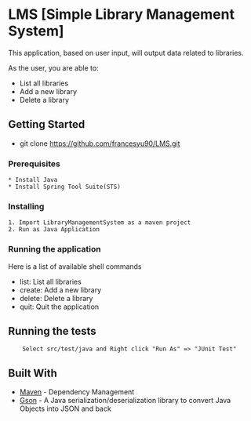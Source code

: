 # LMS [Simple Library Management System]

This application, based on user input, will output data related to libraries.

As the user, you are able to: 
* List all libraries 
* Add a new library 
* Delete a library 

## Getting Started

* git clone https://github.com/francesyu90/LMS.git

### Prerequisites

```
* Install Java
* Install Spring Tool Suite(STS)
```

### Installing

```
1. Import LibraryManagementSystem as a maven project
2. Run as Java Application 

```

### Running the application

Here is a list of available shell commands
* list: List all libraries 
* create: Add a new library
* delete: Delete a library
* quit: Quit the application

## Running the tests

```
    Select src/test/java and Right click "Run As" => "JUnit Test"
```

## Built With

* [Maven](https://maven.apache.org/) - Dependency Management
* [Gson](https://github.com/google/gson) - A Java serialization/deserialization library to convert Java Objects into JSON and back 


